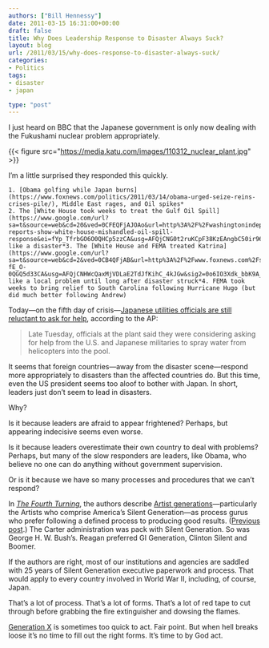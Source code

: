 ```yaml
---
authors: ["Bill Hennessy"]
date: 2011-03-15 16:31:00+00:00
draft: false
title: Why Does Leadership Response to Disaster Always Suck?
layout: blog
url: /2011/03/15/why-does-response-to-disaster-always-suck/
categories:
- Politics
tags:
- disaster
- japan

type: "post"
---
```


I just heard on BBC that the Japanese government is only now dealing with the Fukushami nuclear problem appropriately.

 

{{< figure src="https://media.katu.com/images/110312_nuclear_plant.jpg" >}}


 

I’m a little surprised they responded this quickly.

 

    1. [Obama golfing while Japan burns](https://www.foxnews.com/politics/2011/03/14/obama-urged-seize-reins-crises-pile/), Middle East rages, and Oil spikes*
    2. The [White House took weeks to treat the Gulf Oil Spill](https://www.google.com/url?sa=t&source=web&cd=20&ved=0CFEQFjAJOAo&url=http%3A%2F%2Fwashingtonindependent.com%2F99840%2Fnew-reports-show-white-house-mishandled-oil-spill-response&ei=fYp_TfrbGO6O0QHCp5zzCA&usg=AFQjCNG0t2ruKCpF38KzEAngbC50ir966A&sig2=a9QcCIo3o6BtcjzKp8t7Aw) like a disaster*3. The [White House and FEMA treated Katrina](https://www.google.com/url?sa=t&source=web&cd=2&ved=0CB4QFjAB&url=http%3A%2F%2Fwww.foxnews.com%2Fstory%2F0%2C2933%2C185801%2C00.html&ei=pIp_Ta-fE_O-0QGQ5d33CA&usg=AFQjCNHWcQaxMjVDLaE2TdJfKihC_4kJGw&sig2=0o6IO3Xdk_bbK9A_dYmXjA) like a local problem until long after disaster struck*4. FEMA took weeks to bring relief to South Carolina following Hurricane Hugo (but did much better following Andrew)   

Today—on the fifth day of crisis—[Japanese utilities officials are still reluctant to ask for help](https://news.yahoo.com/s/ap/as_japan_earthquake), according to the AP:

 

>   
> 
> Late Tuesday, officials at the plant said they were considering asking for help from the U.S. and Japanese militaries to spray water from helicopters into the pool.
> 
> 

 

It seems that foreign countries—away from the disaster scene—respond more appropriately to disasters than the affected countries do. But this time, even the US president seems too aloof to bother with Japan. In short, leaders just don’t seem to lead in disasters.

 

Why? 

 

Is it because leaders are afraid to appear frightened? Perhaps, but appearing indecisive seems even worse.

 

Is it because leaders overestimate their own country to deal with problems? Perhaps, but many of the slow responders are leaders, like Obama, who believe no one can do anything without government supervision.

 

Or is it because we have so many processes and procedures that we can’t respond?

 

In _[The Fourth Turning](https://www.amazon.com/gp/product/0767900464/ref=as_li_ss_tl?ie=UTF8&tag=hennesssview-20&linkCode=as2&camp=1789&creative=390957&creativeASIN=0767900464)_, the authors describe [Artist generations](https://www.fourthturning.com/html/archetypes_3.html)—particularly the Artists who comprise America’s Silent Generation—as process gurus who prefer following a defined process to producing good results. ([Previous post](https://hennessysview.com/latest/dont-look-for-quick-fixes/).) The Carter administration was pack with Silent Generation. So was George H. W. Bush’s. Reagan preferred GI Generation, Clinton Silent and Boomer.

 

If the authors are right, most of our institutions and agencies are saddled with 25 years of Silent Generation executive paperwork and process. That would apply to every country involved in World War II, including, of course, Japan.

 

That’s a lot of process. That’s a lot of forms. That’s a lot of red tape to cut through before grabbing the fire extinguisher and dowsing the flames.

 

[Generation X](https://www.fourthturning.com/html/archetypes_1.html) is sometimes too quick to act. Fair point. But when hell breaks loose it’s no time to fill out the right forms. It’s time to by God act.
